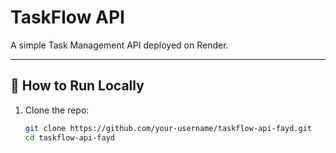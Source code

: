# TaskFlow API

A simple Task Management API deployed on Render.

---

## 🚀 How to Run Locally
1. Clone the repo:
   ```bash
   git clone https://github.com/your-username/taskflow-api-fayd.git
   cd taskflow-api-fayd
